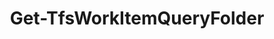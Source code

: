 ﻿---
title: Get-TfsWorkItemQueryFolder
breadcrumbs: [ "WorkItem", "Query", "Folder" ]
parent: "WorkItem.Query.Folder"
description: "Gets the definition of one or more work item saved queries. "
remarks: 
parameterSets: 
  "_All_": [ Collection, Deleted, Folder, Project, Scope, Server ] 
  "__AllParameterSets":  
    Folder: 
      type: "object"  
      position: "0"  
    Collection: 
      type: "object"  
    Deleted: 
      type: "SwitchParameter"  
    Project: 
      type: "object"  
    Scope: 
      type: "QueryItemScope"  
    Server: 
      type: "object" 
parameters: 
  - name: "Folder" 
    description: "Specifies one or more saved queries to return. Wildcards supported. When omitted, returns all saved queries in the given scope of the given team project. " 
    globbing: false 
    position: 0 
    type: "object" 
    aliases: [ Path ] 
    defaultValue: "**" 
  - name: "Path" 
    description: "Specifies one or more saved queries to return. Wildcards supported. When omitted, returns all saved queries in the given scope of the given team project. This is an alias of the Folder parameter." 
    globbing: false 
    position: 0 
    type: "object" 
    aliases: [ Path ] 
    defaultValue: "**" 
  - name: "Scope" 
    description: "Specifies the scope of the returned item. Personal refers to the \"My Queries\" folder\", whereas Shared refers to the \"Shared Queries\" folder. When omitted defaults to \"Both\", effectively searching for items in both scopes. Possible values: Personal, Shared, Both" 
    globbing: false 
    type: "QueryItemScope" 
    defaultValue: "Both" 
  - name: "Deleted" 
    description: "Returns deleted items. " 
    globbing: false 
    type: "SwitchParameter" 
    defaultValue: "False" 
  - name: "Project" 
    description: "Specifies the name of the Team Project, its ID (a GUID), or a Microsoft.TeamFoundation.Core.WebApi.TeamProject object to connect to. When omitted, it defaults to the connection set by Connect-TfsTeamProject (if any). For more details, see the Get-TfsTeamProject cmdlet. " 
    globbing: false 
    pipelineInput: "true (ByValue)" 
    type: "object" 
  - name: "Collection" 
    description: "Specifies the URL to the Team Project Collection or Azure DevOps Organization to connect to, a TfsTeamProjectCollection object (Windows PowerShell only), or a VssConnection object. You can also connect to an Azure DevOps Services organizations by simply providing its name instead of the full URL. For more details, see the Get-TfsTeamProjectCollection cmdlet. When omitted, it defaults to the connection set by Connect-TfsTeamProjectCollection (if any). " 
    globbing: false 
    type: "object" 
    aliases: [ Organization ] 
  - name: "Organization" 
    description: "Specifies the URL to the Team Project Collection or Azure DevOps Organization to connect to, a TfsTeamProjectCollection object (Windows PowerShell only), or a VssConnection object. You can also connect to an Azure DevOps Services organizations by simply providing its name instead of the full URL. For more details, see the Get-TfsTeamProjectCollection cmdlet. When omitted, it defaults to the connection set by Connect-TfsTeamProjectCollection (if any). This is an alias of the Collection parameter." 
    globbing: false 
    type: "object" 
    aliases: [ Organization ] 
  - name: "Server" 
    description: "Specifies the URL to the Team Foundation Server to connect to, a TfsConfigurationServer object (Windows PowerShell only), or a VssConnection object. When omitted, it defaults to the connection set by Connect-TfsConfiguration (if any). For more details, see the Get-TfsConfigurationServer cmdlet. " 
    globbing: false 
    type: "object"
inputs: 
  - type: "System.Object" 
    description: "Specifies the name of the Team Project, its ID (a GUID), or a Microsoft.TeamFoundation.Core.WebApi.TeamProject object to connect to. When omitted, it defaults to the connection set by Connect-TfsTeamProject (if any). For more details, see the Get-TfsTeamProject cmdlet. "
outputs: 
  - type: "Microsoft.TeamFoundation.WorkItemTracking.WebApi.Models.QueryHierarchyItem" 
    description: 
notes: 
relatedLinks: 
  - text: "Online Version:" 
    uri: "https://tfscmdlets.dev/docs/cmdlets/WorkItem/Query/Folder/Get-TfsWorkItemQueryFolder"
aliases: 
examples: 
---
